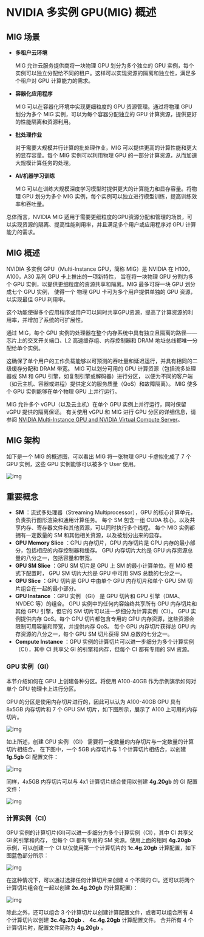 # NVIDIA 多实例 GPU(MIG) 概述

##  MIG 场景

- **多租户云环境**

    MIG 允许云服务提供商将一块物理 GPU 划分为多个独立的 GPU 实例，每个实例可以独立分配给不同的租户。这样可以实现资源的隔离和独立性，满足多个租户对 GPU 计算能力的需求。

- **容器化应用程序**

    MIG 可以在容器化环境中实现更细粒度的 GPU 资源管理。通过将物理 GPU 划分为多个 MIG 实例，可以为每个容器分配独立的 GPU 计算资源，提供更好的性能隔离和资源利用。

- **批处理作业**

    对于需要大规模并行计算的批处理作业，MIG 可以提供更高的计算性能和更大的显存容量。每个 MIG 实例可以利用物理 GPU 的一部分计算资源，从而加速大规模计算任务的处理。

- **AI/机器学习训练**

    MIG 可以在训练大规模深度学习模型时提供更大的计算能力和显存容量。将物理 GPU 划分为多个 MIG 实例，每个实例可以独立进行模型训练，提高训练效率和吞吐量。

总体而言，NVIDIA MIG 适用于需要更细粒度的GPU资源分配和管理的场景，可以实现资源的隔离、提高性能利用率，并且满足多个用户或应用程序对 GPU 计算能力的需求。

## MIG 概述

NVIDIA 多实例 GPU（Multi-Instance GPU，简称 MIG）是 NVIDIA 在 H100，A100，A30 系列 GPU 卡上推出的一项新特性，
旨在将一块物理 GPU 分割为多个 GPU 实例，以提供更细粒度的资源共享和隔离。MIG 最多可将一块 GPU 划分成七个 GPU 实例，
使得一个 物理 GPU 卡可为多个用户提供单独的 GPU 资源，以实现最佳 GPU 利用率。

这个功能使得多个应用程序或用户可以同时共享GPU资源，提高了计算资源的利用率，并增加了系统的可扩展性。

通过 MIG，每个 GPU 实例的处理器在整个内存系统中具有独立且隔离的路径——芯片上的交叉开关端口、L2
高速缓存组、内存控制器和 DRAM 地址总线都唯一分配给单个实例。

这确保了单个用户的工作负载能够以可预测的吞吐量和延迟运行，并具有相同的二级缓存分配和 DRAM 带宽。
MIG 可以划分可用的 GPU 计算资源（包括流多处理器或 SM 和 GPU 引擎，如复制引擎或解码器）进行分区，
以便为不同的客户端（如云主机、容器或进程）提供定义的服务质量（QoS）和故障隔离）。
MIG 使多个 GPU 实例能够在单个物理 GPU 上并行运行。

MIG 允许多个 vGPU（以及云主机）在单个 GPU 实例上并行运行，同时保留 vGPU 提供的隔离保证。
有关使用 vGPU 和 MIG 进行 GPU 分区的详细信息，请参阅
[NVIDIA Multi-Instance GPU and NVIDIA Virtual Compute Server](https://www.nvidia.com/content/dam/en-zz/Solutions/design-visualization/solutions/resources/documents1/TB-10226-001_v01.pdf)。

## MIG 架构

如下是一个 MIG 的概述图，可以看出 MIG 将一张物理 GPU 卡虚拟化成了 7 个 GPU 实例，这些 GPU 实例能够可以被多个 User 使用。

![img](https://docs.daocloud.io/daocloud-docs-images/docs/zh/docs/kpanda/user-guide/gpu/images/mig_overview.png)

## 重要概念

* __SM__ ：流式多处理器（Streaming Multiprocessor），GPU 的核心计算单元，负责执行图形渲染和通用计算任务。
  每个 SM 包含一组 CUDA 核心，以及共享内存、寄存器文件和其他资源，可以同时执行多个线程。
  每个 MIG 实例都拥有一定数量的 SM 和其他相关资源，以及被划分出来的显存。
* __GPU Memory Slice__ ：GPU 内存切片，GPU 内存切片是 GPU 内存的最小部分，包括相应的内存控制器和缓存。
  GPU 内存切片大约是 GPU 内存资源总量的八分之一，包括容量和带宽。
* __GPU SM Slice__ ：GPU SM 切片是 GPU 上 SM 的最小计算单位。在 MIG 模式下配置时，
  GPU SM 切片大约是 GPU 中可用 SMS 总数的七分之一。
* __GPU Slice__ ：GPU 切片是 GPU 中由单个 GPU 内存切片和单个 GPU SM 切片组合在一起的最小部分。
* __GPU Instance__ ：GPU 实例 （GI） 是 GPU 切片和 GPU 引擎（DMA、NVDEC 等）的组合。
  GPU 实例中的任何内容始终共享所有 GPU 内存切片和其他 GPU 引擎，但它的 SM 切片可以进一步细分为计算实例（CI）。
  GPU 实例提供内存 QoS。每个 GPU 切片都包含专用的 GPU 内存资源，这些资源会限制可用容量和带宽，并提供内存 QoS。
  每个 GPU 内存切片获得总 GPU 内存资源的八分之一，每个 GPU SM 切片获得 SM 总数的七分之一。
* __Compute Instance__ ：GPU 实例的计算切片可以进一步细分为多个计算实例 （CI），其中 CI 共享父
  GI 的引擎和内存，但每个 CI 都有专用的 SM 资源。

### GPU 实例（GI）

本节介绍如何在 GPU 上创建各种分区。将使用 A100-40GB 作为示例演示如何对单个 GPU 物理卡上进行分区。

GPU 的分区是使用内存切片进行的，因此可以认为 A100-40GB GPU 具有 8x5GB 内存切片和 7 个 GPU SM 切片，如下图所示，展示了 A100 上可用的内存切片。

![img](https://docs.daocloud.io/daocloud-docs-images/docs/zh/docs/kpanda/user-guide/gpu/images/mig_7m.png)

如上所述，创建 GPU 实例 （GI） 需要将一定数量的内存切片与一定数量的计算切片相结合。
在下图中，一个 5GB 内存切片与 1 个计算切片相结合，以创建 __1g.5gb__ GI 配置文件：

![img](https://docs.daocloud.io/daocloud-docs-images/docs/zh/docs/kpanda/user-guide/gpu/images/mig_1g5gb.png)

同样，4x5GB 内存切片可以与 4x1 计算切片结合使用以创建 __4g.20gb__ 的 GI 配置文件：

![img](https://docs.daocloud.io/daocloud-docs-images/docs/zh/docs/kpanda/user-guide/gpu/images/mig_4g20gb.png)

### 计算实例（CI）

GPU 实例的计算切片(GI)可以进一步细分为多个计算实例（CI），其中 CI 共享父 GI 的引擎和内存，
但每个 CI 都有专用的 SM 资源。使用上面的相同 __4g.20gb__ 示例，可以创建一个 CI 以仅使用第一个计算切片的 __1c.4g.20gb__ 计算配置，如下图蓝色部分所示：

![img](https://docs.daocloud.io/daocloud-docs-images/docs/zh/docs/kpanda/user-guide/gpu/images/mig_1c.4g.20gb.png)

在这种情况下，可以通过选择任何计算切片来创建 4 个不同的 CI。还可以将两个计算切片组合在一起以创建 __2c.4g.20gb__ 的计算配置）：

![img](https://docs.daocloud.io/daocloud-docs-images/docs/zh/docs/kpanda/user-guide/gpu/images/mig2c.4g.20gb.png)

除此之外，还可以组合 3 个计算切片以创建计算配置文件，或者可以组合所有 4 个计算切片以创建 __3c.4g.20gb__ 、 __4c.4g.20gb__ 计算配置文件。
合并所有 4 个计算切片时，配置文件简称为 __4g.20gb__ 。
